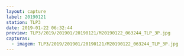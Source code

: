 ```yaml
---
layout: capture
label: 20190121
station: TLP3
date: 2019-01-22 06:32:44
preview: TLP3/2019/201901/20190121/M20190122_063244_TLP_3P.jpg
capturas:
  - imagem: TLP3/2019/201901/20190121/M20190122_063244_TLP_3P.jpg
---
```

